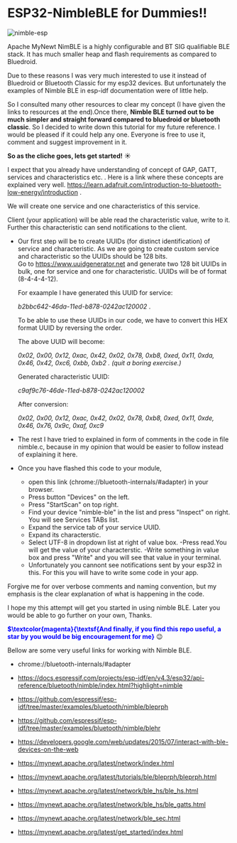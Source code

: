 

# ESP32-NimbleBLE for Dummies!!
![nimble-esp](https://user-images.githubusercontent.com/13729574/200117670-21afcf63-758c-4038-8ccc-cb54e4df8b42.jpg)

Apache MyNewt NimBLE is a highly configurable and BT SIG qualifiable BLE stack. It has much smaller heap and flash requirements as compared to Bluedroid.

Due to these reasons I was very much interested to use it instead of Bluedroid or Bluetooth Classic for my esp32 devices. But unfortunately the examples of Nimble BLE in esp-idf documentation were of little help.

 So I consulted many other resources to clear my concept (I have given the links to resources at the end).Once there, **Nimble BLE turned out to be much simpler and straight forward compared to bluedroid or bluetooth classic**. So I decided to write down this tutorial for my future reference. I would be pleased if it could help any one. Everyone is free to use it, comment and suggest improvement in it.


**So as the cliche goes, lets get started!**  :sunny:



I expect that you already have understanding of concept of GAP, GATT, services and characteristics etc. . Here is a link where these concepts are explained very well. https://learn.adafruit.com/introduction-to-bluetooth-low-energy/introduction .


 We will create one service and one characteristics of this service. 

Client (your application) will be able read the characteristic value, write to it. Further this characteristic can send notifications to the client. 

- Our first step will be to create UUIDs (for distinct identification) of service and characteristic. As we are going to create custom service and characteristic so the UUIDs should be 128 bits.  
Go to https://www.uuidgenerator.net and generate two 128 bit UUIDs in bulk, one  for service and one for characteristic. UUIDs will be of format (8-4-4-4-12).

    For exaample I have generated this UUID for service:  

    *b2bbc642-46da-11ed-b878-0242ac120002* .

    To be able to use these UUIDs in our code, we have to convert this HEX format UUID  by reversing the order. 

    The above UUID will become:

    *0x02, 0x00, 0x12, 0xac, 0x42, 0x02, 0x78, 0xb8, 0xed, 0x11, 0xda, 0x46, 0x42, 0xc6, 0xbb, 0xb2 . (quit a boring exercise.)*

     Generated characteristic UUID: 

    *c9af9c76-46de-11ed-b878-0242ac120002*

    After conversion:

    *0x02, 0x00, 0x12, 0xac, 0x42, 0x02, 0x78, 0xb8, 0xed, 0x11, 0xde, 0x46, 0x76, 0x9c, 0xaf, 0xc9*


- The rest I have tried to explained in form of comments in the code in file nimble.c, because in my opinion that would be easier to follow instead of explaining it here.

- Once you have flashed this code to your module,   
    - open this link (chrome://bluetooth-internals/#adapter) in your browser.
    - Press  button "Devices" on the left.
    - Press "StartScan" on top right.
    - Find your device "nimble-ble" in the list and press "Inspect" on right. You will see Services TABs list.
    - Expand the service tab of your service UUID.
    - Expand its characterstic.
    - Select UTF-8 in dropdown list at right of value box.
    -Press read.You will get the value of your characterstic.
    -Write something in value box and press "Write" and you will see that value in your terminal. 
    - Unfortunately you cannont see notifications sent by your esp32 in this. For this you will have to write some code in your app.



Forgive me for over verbose comments and naming convention, but my emphasis is the clear explanation of what is happening in the code.

I hope my this attempt will get you started in using nimble BLE. Later you would be able to go further on your own, Thanks.


<span style="color:blue">**$\textcolor{magenta}{\textsf{And finally, if you find this repo useful, a star by you would be big encouragement for me}** </span>:wink: 

Bellow are some very useful links for working with Nimble BLE.

+ chrome://bluetooth-internals/#adapter 

+ https://docs.espressif.com/projects/esp-idf/en/v4.3/esp32/api-reference/bluetooth/nimble/index.html?highlight=nimble

+ https://github.com/espressif/esp-idf/tree/master/examples/bluetooth/nimble/bleprph

+ https://github.com/espressif/esp-idf/tree/master/examples/bluetooth/nimble/blehr

+ https://developers.google.com/web/updates/2015/07/interact-with-ble-devices-on-the-web 

+ https://mynewt.apache.org/latest/network/index.html 

+ https://mynewt.apache.org/latest/tutorials/ble/bleprph/bleprph.html 

+ https://mynewt.apache.org/latest/network/ble_hs/ble_hs.html 

+ https://mynewt.apache.org/latest/network/ble_hs/ble_gatts.html 

+ https://mynewt.apache.org/latest/network/ble_sec.html 

+ https://mynewt.apache.org/latest/get_started/index.html 


